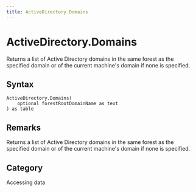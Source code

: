 ```yaml
---
title: ActiveDirectory.Domains
---
```


# ActiveDirectory.Domains


Returns a list of Active Directory domains in the same forest as the specified domain or of the current machine&#39;s domain if none is specified.


## Syntax

```powerquery
ActiveDirectory.Domains(
    optional forestRootDomainName as text
) as table
```


## Remarks

Returns a list of Active Directory domains in the same forest as the specified domain or of the current machine's domain if none is specified.



## Category
Accessing data
